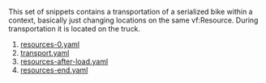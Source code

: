 This set of snippets contains a transportation of a serialized bike within a context, basically just changing locations on the same vf:Resource. During transportation it is located on the truck.

1. [resources-0.yaml](https://github.com/valueflows/valueflows/blob/master/snippets/serial-transport-within-context/resources-0.yaml)
1. [transport.yaml](https://github.com/valueflows/valueflows/blob/master/snippets/serial-transport-within-context/transport.yaml)
1. [resources-after-load.yaml](https://github.com/valueflows/valueflows/blob/master/snippets/serial-transport-within-context/resources-after-load.yaml)
1. [resources-end.yaml](https://github.com/valueflows/valueflows/blob/master/snippets/serial-transport-within-context/resources-end.yaml)
